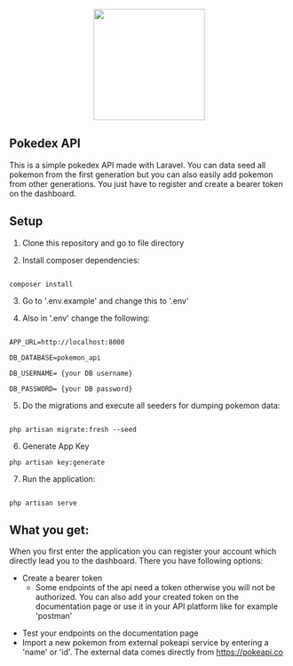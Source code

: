 <p  align="center"><img  src="https://media.sketchfab.com/models/c0f06e60af0b4f22a28104d9444835ea/thumbnails/f7f4eaca8ef34a89ac6f01ab05b69202/b063407534574bbc9a3f8df2df62adbf.jpeg"  width="200"></p>

  
  

## Pokedex API

  

  

This is a simple pokedex API made with Laravel. You can data seed all pokemon from the first generation but you can also easily add pokemon from other generations. You just have to register and create a bearer token on the dashboard.

  

## Setup

  

1) Clone this repository and go to file directory

  

2) Install composer dependencies:

```

composer install

```

3) Go to '.env.example' and change this to '.env'

4) Also in '.env' change the following:

````

APP_URL=http://localhost:8000

DB_DATABASE=pokemon_api

DB_USERNAME= {your DB username}

DB_PASSWORD= {your DB password}

````

  

5) Do the migrations and execute all seeders for dumping pokemon data:

  

````

php artisan migrate:fresh --seed

````

 6) Generate App Key
```
php artisan key:generate
``` 

7) Run the application:

  

````

php artisan serve

````

## What you get:

When you first enter the application you can register your account which directly lead you to the dashboard. There you have following options:

- Create a bearer token
	* Some endpoints of the api need a token otherwise you will not be authorized. You can also add your created token on the documentation page or use it in your API platform like for example 'postman'
* Test your endpoints on the documentation page
* Import a new pokemon from external pokeapi service by entering a 'name' or 'id'. The external data comes directly from https://pokeapi.co 
